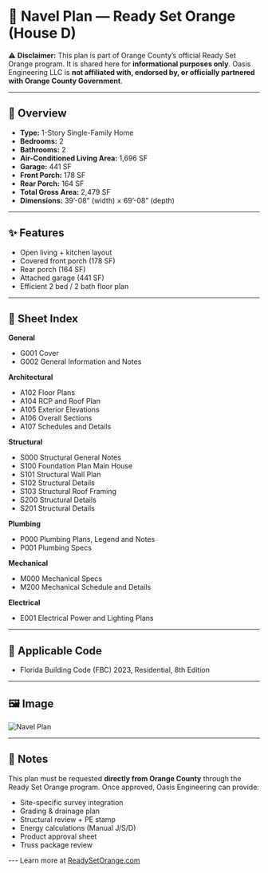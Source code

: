 # 🏡 Navel Plan — Ready Set Orange (House D)

⚠️ **Disclaimer:** This plan is part of Orange County’s official Ready Set Orange program. It is shared here for **informational purposes only**. Oasis Engineering LLC is **not affiliated with, endorsed by, or officially partnered with Orange County Government**.

---

## 📐 Overview
- **Type:** 1-Story Single-Family Home  
- **Bedrooms:** 2  
- **Bathrooms:** 2  
- **Air-Conditioned Living Area:** 1,696 SF  
- **Garage:** 441 SF  
- **Front Porch:** 178 SF  
- **Rear Porch:** 164 SF  
- **Total Gross Area:** 2,479 SF  
- **Dimensions:** 39’-08” (width) × 69’-08” (depth)  

---

## ✨ Features
- Open living + kitchen layout  
- Covered front porch (178 SF)  
- Rear porch (164 SF)  
- Attached garage (441 SF)  
- Efficient 2 bed / 2 bath floor plan  

---

## 📑 Sheet Index
**General**  
- G001 Cover  
- G002 General Information and Notes  

**Architectural**  
- A102 Floor Plans  
- A104 RCP and Roof Plan  
- A105 Exterior Elevations  
- A106 Overall Sections  
- A107 Schedules and Details  

**Structural**  
- S000 Structural General Notes  
- S100 Foundation Plan Main House  
- S101 Structural Wall Plan  
- S102 Structural Details  
- S103 Structural Roof Framing  
- S200 Structural Details  
- S201 Structural Details  

**Plumbing**  
- P000 Plumbing Plans, Legend and Notes  
- P001 Plumbing Specs  

**Mechanical**  
- M000 Mechanical Specs  
- M200 Mechanical Schedule and Details  

**Electrical**  
- E001 Electrical Power and Lighting Plans  

---

## 📏 Applicable Code
- Florida Building Code (FBC) 2023, Residential, 8th Edition  

---

## 🖼️ Image
![Navel Plan](https://oasisengineering.com/wp-content/uploads/2025/02/image-3-1583x2048.png)

---

## 📌 Notes
This plan must be requested **directly from Orange County** through the Ready Set Orange program. Once approved, Oasis Engineering can provide:  
- Site-specific survey integration  
- Grading & drainage plan  
- Structural review + PE stamp  
- Energy calculations (Manual J/S/D)  
- Product approval sheet  
- Truss package review  

--- Learn more at [ReadySetOrange.com](https://readysetorange.com/) 
